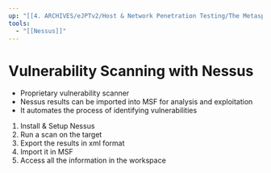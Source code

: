 ```yaml
---
up: "[[4. ARCHIVES/eJPTv2/Host & Network Penetration Testing/The Metasploit Framework/Vulnerability Scanning/Vulnerability Scanning]]"
tools:
  - "[[Nessus]]"
---
```


# Vulnerability Scanning with Nessus

- Proprietary vulnerability scanner
- Nessus results can be imported into MSF for analysis and exploitation
- It automates the process of identifying vulnerabilities

1. Install & Setup Nessus
2. Run a scan on the target
3. Export the results in xml format
4. Import it in MSF
5. Access all the information in the workspace
